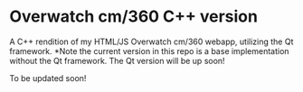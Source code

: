 # Overwatch cm/360 C++ version
A C++ rendition of my HTML/JS Overwatch cm/360 webapp, utilizing the Qt framework.
*Note the current version in this repo is a base implementation without the Qt framework. The Qt version will be up soon! 

To be updated soon!
